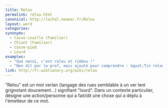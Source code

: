 ```yaml
---
title: Relou
permalink: relou.html
canonical: http://lachal.neamar.fr/Relou
layout: word
categories:
synonyms:
  - Casse-couille (Familier)
  - Chiant (Familier)
  - Casse-pied
  - Lourd
examples:
  - "Que nenni, c'est relou et rimbou !"
  - "Non dit par le prof, mais ajouté pour comprendre : &quot;Tin relou le contrôle d'OMSI, j'ai tout foiré.&quot;"
link: http://fr.wiktionary.org/wiki/relou
---
```


&quot;Relou&quot; est un mot verlan (langage des rues semblable à un ver lent grignotant doucement…) signifiant &quot;lourd&quot;. Dans un contexte particulier, désigne une action/personne qui a fait/dit une chose qui a déplu à l'émetteur de ce mot.

